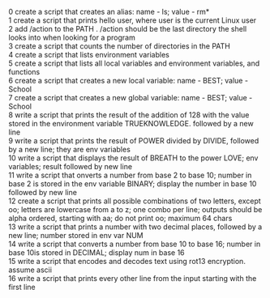 0 create a script that creates an alias: name - ls; value - rm\*  
1 create a script that prints hello user, where user is the current Linux user  
2 add /action to the PATH . /action should be the last directory the shell looks into when looking for a program  
3 create a script that counts the number of directories in the PATH  
4 create a script that lists environment variables  
5 create a script that lists all local variables and environment variables, and functions  
6 create a script that creates a new local variable: name - BEST; value - School  
7 create a script that creates a new global variable: name - BEST; value - School  
8 write a script that prints the result of the addition of 128 with the value stored in the environment variable TRUEKNOWLEDGE. followed by a new line  
9 write a script that prints the result of POWER divided by DIVIDE, followed by a new line; they are env variables  
10 write a script that displays the result of BREATH to the power LOVE; env variables; result followed by new line  
11 write a script that onverts a number from base 2 to base 10; number in base 2 is stored in the env variable BINARY; display the number in base 10 followed by new line  
12 create a script that prints all possible combinations of two letters, except oo; letters are lowercase from a to z; one combo per line; outputs should be alpha ordered, starting with aa; do not print oo; maximum 64 chars  
13 write a script that prints a number with two decimal places, followed by a new line; number stored in env var NUM  
14 write a script that converts a number from base 10 to base 16; number in base 10is stored in DECIMAL; display num in base 16  
15 write a script that encodes and decodes text using rot13 encryption. assume ascii  
16 write a script that prints every other line from the input starting with the first line  
